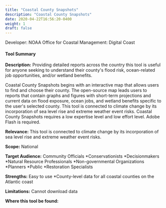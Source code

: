 ```yaml
---
title: "Coastal County Snapshots"
description: "Coastal County Snapshots"
date: 2020-04-22T16:56:20-0400
weight: 1
draft: false
---
```

Developer: NOAA Office for Coastal Management: Digital Coast

#### Tool Summary
**Description:** Providing detailed reports across the country this tool is useful for anyone seeking to understand their county's flood risk, ocean-related job opportunities, and/or wetland benefits.

Coastal County Snapshots begins with an interactive map that allows users to find and choose their county. The open-source map leads users to reports that contain graphs and figures with short-term projections and current data on flood exposure, ocean jobs, and wetland benefits specific to the user's selected county. This tool is connected to climate change by its incorporation of sea level rise and extreme weather event risks. Coastal County Snapshots requires a low expertise level and low effort level. Adobe Flash is required.

**Relevance:** This tool is connected to climate change by its incorporation of sea level rise and extreme weather event risks.

**Scope:** National

**Target Audience:** Community Officials 
*Conservationists 
*Decisionmakers 
*Natural Resource Professionals 
*Non-governmental Organizations
*Planners 
*Public 
*Restoration Specialists

**Strengths:** Easy to use 
*County-level data for all coastal counties on the Atlantic coast

**Limitations:** Cannot download data

**Where this tool be found:** 
